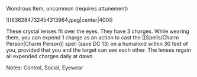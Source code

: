 Wondrous Item, uncommon (requires attunement)

![[636284732454313964.jpeg|center|400]]

These crystal lenses fit over the eyes. They have 3 charges. While wearing them, you can expend 1 charge as an action to cast the [[Spells/Charm Person|Charm Person]] spell (save DC 13) on a humanoid within 30 feet of you, provided that you and the target can see each other. The lenses regain all expended charges daily at dawn.

Notes: Control, Social, Eyewear